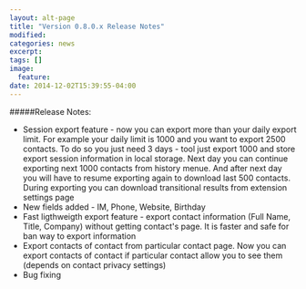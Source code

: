 ```yaml
---
layout: alt-page
title: "Version 0.8.0.x Release Notes"
modified:
categories: news
excerpt:
tags: []
image:
  feature:
date: 2014-12-02T15:39:55-04:00
---
```


#####Release Notes:

* Session export feature - now you can export more than your daily export limit. For example your daily limit is 1000 and you want to export 2500 contacts. To do so you just need 3 days - tool just export 1000 and store export session information in local storage. Next day you can continue exporting next 1000 contacts from history menue. And after next day you will have to resume exporting again to download last 500 contacts. During exporting you can download transitional results from extension settings page 
* New fields added - IM, Phone, Website, Birthday
* Fast ligthweigth export feature - export contact information (Full Name, Title, Company) without getting contact's page. It is faster and safe for ban way to export information
* Export contacts of contact from particular contact page. Now you can export contacts of contact if particular contact allow you to see them (depends on contact privacy settings) 
* Bug fixing

